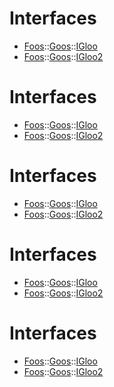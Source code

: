 # Interfaces
- [Foos](namespaceFoos.md)::[Goos](namespaceFoos_1_1Goos.md)::[IGloo](interfaceFoos_1_1Goos_1_1IGloo.md)
- [Foos](namespaceFoos.md)::[Goos](namespaceFoos_1_1Goos.md)::[IGloo2](interfaceFoos_1_1Goos_1_1IGloo2.md)
# Interfaces
- [Foos](namespaceFoos.md)::[Goos](namespaceFoos_1_1Goos.md)::[IGloo](interfaceFoos_1_1Goos_1_1IGloo.md)
- [Foos](namespaceFoos.md)::[Goos](namespaceFoos_1_1Goos.md)::[IGloo2](interfaceFoos_1_1Goos_1_1IGloo2.md)
# Interfaces
- [Foos](namespaceFoos.md)::[Goos](namespaceFoos_1_1Goos.md)::[IGloo](interfaceFoos_1_1Goos_1_1IGloo.md)
- [Foos](namespaceFoos.md)::[Goos](namespaceFoos_1_1Goos.md)::[IGloo2](interfaceFoos_1_1Goos_1_1IGloo2.md)
# Interfaces
- [Foos](namespaceFoos.md)::[Goos](namespaceFoos_1_1Goos.md)::[IGloo](interfaceFoos_1_1Goos_1_1IGloo.md)
- [Foos](namespaceFoos.md)::[Goos](namespaceFoos_1_1Goos.md)::[IGloo2](interfaceFoos_1_1Goos_1_1IGloo2.md)
# Interfaces
- [Foos](namespaceFoos.md)::[Goos](namespaceFoos_1_1Goos.md)::[IGloo](interfaceFoos_1_1Goos_1_1IGloo.md)
- [Foos](namespaceFoos.md)::[Goos](namespaceFoos_1_1Goos.md)::[IGloo2](interfaceFoos_1_1Goos_1_1IGloo2.md)
